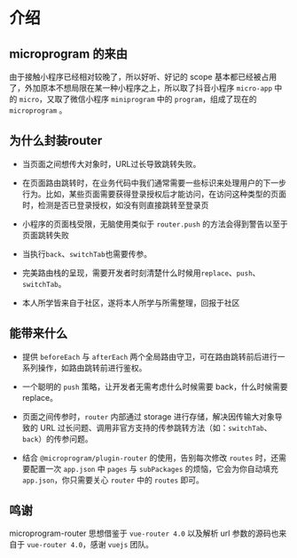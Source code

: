 # 介绍

## microprogram 的来由

由于接触小程序已经相对较晚了，所以好听、好记的 scope 基本都已经被占用了，外加原本不想局限在某一种小程序之上，所以取了抖音小程序 `micro-app` 中的 `micro`，又取了微信小程序 `miniprogram` 中的 `program`，组成了现在的 `microprogram` 。

## 为什么封装router

* 当页面之间想传大对象时，URL过长导致跳转失败。

* 在页面路由跳转时，在业务代码中我们通常需要一些标识来处理用户的下一步行为。比如，某些页面需要获得登录授权后才能访问，在访问这种类型的页面时，检测是否已登录授权，如没有则直接跳转至登录页

* 小程序的页面栈受限，无脑使用类似于 `router.push` 的方法会得到警告以至于页面跳转失败

* 当执行`back`、`switchTab`也需要传参。

* 完美路由栈的呈现，需要开发者时刻清楚什么时候用`replace`、`push`、`switchTab`。

* 本人所学皆来自于社区，遂将本人所学与所需整理，回报于社区

## 能带来什么

* 提供 `beforeEach` 与 `afterEach` 两个全局路由守卫，可在路由跳转前后进行一系列操作，如路由跳转前进行鉴权。

* 一个聪明的 `push` 策略，让开发者无需考虑什么时候需要 back，什么时候需要 replace。

* 页面之间传参时，`router` 内部通过 storage 进行存储，解决因传输大对象导致的 URL 过长问题、调用非官方支持的传参跳转方法（如：`switchTab`、`back`）的传参问题。

* 结合 `@microprogram/plugin-router` 的使用，告别每次修改 `routes` 时，还需要配置一次 `app.json` 中 `pages` 与 `subPackages` 的烦恼，它会为你自动填充 `app.json`，你只需要关心 `router` 中的 `routes` 即可。

## 鸣谢

microprogram-router 思想借鉴于 `vue-router 4.0` 以及解析 url 参数的源码也来自于 `vue-router 4.0`，感谢 `vuejs` 团队。
